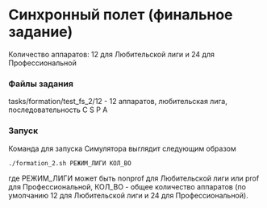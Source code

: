 Синхронный полет (финальное задание)
================

Количество аппаратов: 12 для Любительской лиги и 24 для Профессиональной

### Файлы задания

tasks/formation/test_fs_2/12 - 12 аппаратов, любительская лига, последовательность C S P A

### Запуск

Команда для запуска Симулятора выглядит следующим образом

```
./formation_2.sh РЕЖИМ_ЛИГИ КОЛ_ВО
```

где РЕЖИМ_ЛИГИ может быть nonprof для Любительской лиги или prof для Профессиональной,
КОЛ_ВО - общее количество аппаратов (по умолчанию 12 для Любительской лиги и 24 для Профессиональной).


